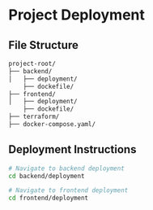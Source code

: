 # Project Deployment

## File Structure

```bash
project-root/
├── backend/
│   ├── deployment/
    ├── dockefile/
├── frontend/
│   ├── deployment/
    ├── dockefile/
├── terraform/
├── docker-compose.yaml/

```

## Deployment Instructions

```bash
# Navigate to backend deployment
cd backend/deployment

# Navigate to frontend deployment
cd frontend/deployment
```



